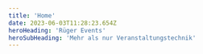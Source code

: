 ```yaml
---
title: 'Home'
date: 2023-06-03T11:28:23.654Z
heroHeading: 'Rüger Events'
heroSubHeading: 'Mehr als nur Veranstaltungstechnik'
---
```

